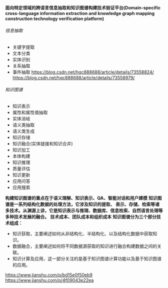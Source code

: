 #### 面向特定领域的跨语言信息抽取和知识图谱构建技术验证平台(Domain-specific cross-language information extraction and knowledge graph mapping construction technology verification platform)

###### 信息抽取
- 关键字提取
- 文本分类
- 实体识别
- 关系抽取
- 事件抽取
https://blog.csdn.net/hqc888688/article/details/73558824/
https://blog.csdn.net/hqc888688/article/details/73558979/


###### 知识图谱
- 知识表示
- 属性和属性值抽取
- 实体消岐
- 语义类抽取
- 语义类生成
- 知识存储
- 知识融合(实体链接和知识合并)
- 知识加工
- 本体构建
- 知识推理
- 质量评估
- 知识更新
- 应用问答
- 应用搜索

**构建知识图谱的重点在于语义理解、知识表示、QA、智能对话和用户建模**
**知识图谱是一系列结构化数据的处理方法，它涉及知识的提取、 表示、存储、检索等诸多技术。从渊源上讲，它是知识表示与推理、数据库、信息检索、自然语言处理等多种技术发展的融合。**
**技术成本、团队成本和组织成本**
**知识图谱分为三个部分技术组成：**
- 知识获取，主要阐述如何从非结构化、半结构化、以及结构化数据中获取知识。
- 数据融合，主要阐述如何将不同数据源获取的知识进行融合构建数据之间的关联。
- 知识计算及应用，这一部分关注的是基于知识图谱计算功能以及基于知识图谱的应用。

https://www.jianshu.com/p/bd15e0f50eb9
https://www.jianshu.com/p/4f09043e22ea
